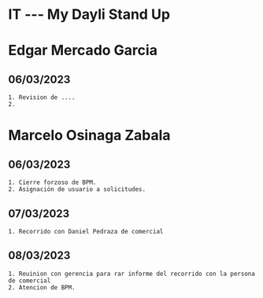 # IT --- My Dayli Stand Up

# Edgar Mercado Garcia

## 06/03/2023
    1. Revision de ....
    2. 

# Marcelo Osinaga Zabala

## 06/03/2023
    1. Cierre forzoso de BPM.
    2. Asignación de usuario a solicitudes.

## 07/03/2023
    1. Recorrido con Daniel Pedraza de comercial

## 08/03/2023
    1. Reuinion con gerencia para rar informe del recorrido con la persona de comercial
    2. Atencion de BPM.
    